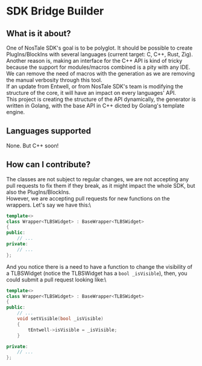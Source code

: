 # SDK Bridge Builder

## What is it about?
One of NosTale SDK's goal is to be polyglot. It should be possible to create PlugIns/BlockIns with several languages (current target: C, C++, Rust, Zig).\
Another reason is, making an interface for the C++ API is kind of tricky because the support for modules/macros combined is a pity with any IDE. We can remove the need of macros with the generation as we are removing the manual verbosity through this tool.\
If an update from Entwell, or from NosTale SDK's team is modifying the structure of the core, it will have an impact on every languages' API.\
This project is creating the structure of the API dynamically, the generator is written in Golang, with the base API in C++ dicted by Golang's template engine.

## Languages supported
None. But C++ soon!

## How can I contribute?
The classes are not subject to regular changes, we are not accepting any pull requests to fix them if they break, as it might impact the whole SDK, but also the PlugIns/BlockIns.\
However, we are accepting pull requests for new functions on the wrappers. Let's say we have this:\
```cpp
template<>
class Wrapper<TLBSWidget> : BaseWrapper<TLBSWidget>
{
public:
    // ...
private:
    // ...
};
```
And you notice there is a need to have a function to change the visibility of a TLBSWidget (notice the TLBSWidget has a `bool _isVisible`), then, you could submit a pull request looking like:\
```cpp
template<>
class Wrapper<TLBSWidget> : BaseWrapper<TLBSWidget>
{
public:
    // ...
    void setVisible(bool _isVisible)
    {
        tEntwell->isVisible = _isVisible;
    }

private:
    // ...
};
```